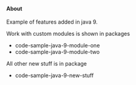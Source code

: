 <h4>About</h4>
Example of features added in java 9.

Work with custom modules is shown in packages 
* code-sample-java-9-module-one
* code-sample-java-9-module-two

All other new stuff is in package
* code-sample-java-9-new-stuff